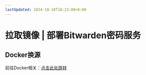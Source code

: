 ```yaml
---
lastUpdated: 2024-10-18T18:23:00+8:00
---
```


# 拉取镜像 | 部署Bitwarden密码服务

## Docker换源

前往Docker相关：[点击此处跳转](/Docker/Docker换源)